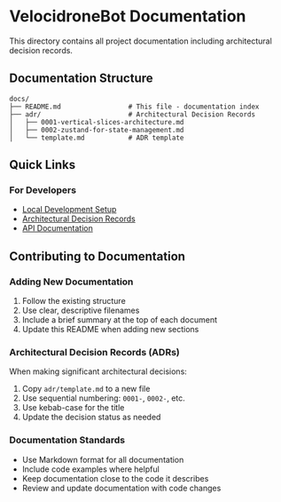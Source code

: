 # VelocidroneBot Documentation

This directory contains all project documentation including architectural decision records.

## Documentation Structure

```
docs/
├── README.md                 # This file - documentation index
├── adr/                      # Architectural Decision Records
│   ├── 0001-vertical-slices-architecture.md
│   ├── 0002-zustand-for-state-management.md
│   └── template.md           # ADR template
```

## Quick Links

### For Developers
- [Local Development Setup](deployment/local-development.md)
- [Architectural Decision Records](adr/)
- [API Documentation](api/endpoints.md)

## Contributing to Documentation

### Adding New Documentation
1. Follow the existing structure
2. Use clear, descriptive filenames
3. Include a brief summary at the top of each document
4. Update this README when adding new sections

### Architectural Decision Records (ADRs)
When making significant architectural decisions:
1. Copy `adr/template.md` to a new file
2. Use sequential numbering: `0001-`, `0002-`, etc.
3. Use kebab-case for the title
4. Update the decision status as needed

### Documentation Standards
- Use Markdown format for all documentation
- Include code examples where helpful
- Keep documentation close to the code it describes
- Review and update documentation with code changes
